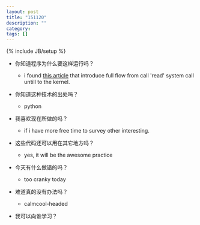 ```yaml
---
layout: post
title: "151120"
description: ""
category: 
tags: []
---
```

{% include JB/setup %}

* 你知道程序为什么要这样运行吗？
  * i found [this article](https://scaryreasoner.wordpress.com/2013/09/14/the-life-of-io-in-the-linux-kernel/) that introduce full flow from call 'read' system call untill to the kernel.

* 你知道这种技术的出处吗？
  * python

* 我喜欢现在所做的吗？
  * if i have more free time to survey other interesting.

* 这些代码还可以用在其它地方吗？
  * yes, it will be the awesome practice

* 今天有什么做错的吗？
  * too cranky today

* 难道真的没有办法吗？
  * calmcool-headed 

* 我可以向谁学习？
 
